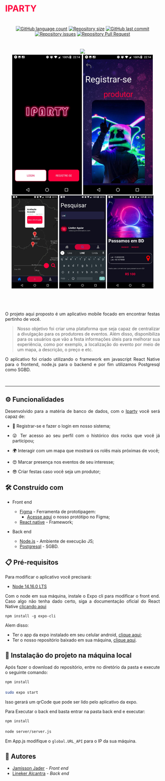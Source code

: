 # <font color=#FF003E> IPARTY </font>

<div align="center" style="margin-top:40px;margin-bottom:40px">
  
  [![GitHub language count](https://img.shields.io/github/languages/count/Lineker98/Iparty)](https://github.com/Lineker98/Iparty/) [![Repository size](https://img.shields.io/github/repo-size/Lineker98/Iparty)](https://github.com/Lineker98/Iparty/) [![GitHub last commit](https://img.shields.io/github/last-commit/Lineker98/Iparty)](https://github.com/Lineker98/Iparty/) [![Repository issues](https://img.shields.io/github/issues/Lineker98/Iparty)](https://github.com/Lineker98/Iparty/issues) [![Repository Pull Request](https://img.shields.io/github/issues-pr/Lineker98/Iparty)](https://github.com/Lineker98/Iparty/pulls)

</div>

<div style="display:flex;flex:1;flex-direction:column;justify-content=center">
<div align="center" style="width:100%" href="https://youtu.be/1V5hAf4x6zM">
    <img width="100%" src = "https://img.youtube.com/vi/1V5hAf4x6zM/hqdefault.jpg">
</div>
  
<div align="center" style="width:100%">
    <img width="45%" src = "./assets/App/0.jpeg">
    <img width="45%" src = "./assets/App/2.jpeg">
</div>

<div align="center" style="width:100%">
    <img width="30%" src = "./assets/App/3.jpeg">
    <img width="30%" src = "./assets/App/1.jpeg">
    <img width="30%" src = "./assets/App/4.jpeg">
</div>
</div>

<div align="left" style="text-align:justify; margin-top:40px" >

<br>

O projeto aqui proposto é um aplicativo mobile focado em encontrar festas pertinho de você.

> Nosso objetivo foi criar uma plataforma que seja capaz de centralizar a divulgação para os produtores de eventos. Além disso, disponibiliza para os usuários que vão a festa informações úteis para melhorar sua experiência, como por exemplo, a localização do evento por meio de um mapa, a descrição, o preço e etc. 

O aplicativo foi criado utilizando o framework em javascript React Native para o frontend, node.js para o backend e por fim utilizamos Postgresql como SGBD. 

<br>
<hr/>

## ⚙️ Funcionalidades

Desenvolvido para a matéria de banco de dados, com o [Iparty](https://expo.io/@jjader/projects/iparty) você será capaz de:

  - 💃 Registrar-se e fazer o login em nosso sistema;

  - 😜 Ter acesso ao seu perfil com o histórico dos rocks que você já participou;
  
  - 🌍 Interagir com um mapa que mostrará os rolês mais próximas de você;
  
  - 😍 Marcar presença nos eventos de seu interesse;

  - 😎 Criar festas caso você seja um produtor;
  

## 🛠️ Construído com

* Front end 
  * [Figma](https://www.figma.com/) - Ferramenta de prototipagem:
    * [Acesse aqui](https://www.figma.com/proto/5NWoqPKtgwMbaPqVgvXS27/Bd?node-id=27%3A234&scaling=scale-down) o nosso protótipo no Figma;
  * [React native](https://reactnative.dev/) - Framework;

* Back end
  * [Node.js](https://nodejs.org/en/) - Ambiente de execução JS;
  * [Postgresql](https://www.postgresql.org/) - SGBD.

## 📋 Pré-requisitos

Para modificar o aplicativo você precisará:

  - [Node 14.16.0 LTS](https://nodejs.org/en/download/)

Com o node em sua máquina, instale o Expo cli para modificar o front end. Caso algo não tenha dado certo, siga a documentação oficial do React Native [clicando aqui](https://reactnative.dev/docs/environment-setup)

```
npm install -g expo-cli
```

Alem disso:
  - Ter o app da expo instalado em seu celular android, [clique aqui](https://play.google.com/store/apps/details?id=host.exp.exponent&hl=pt_BR);
  - Ter o nosso repositório baixado em sua máquina, [clique aqui](https://github.com/Lineker98/Iparty/archive/refs/heads/main.zip).

## 🔧 Instalação do projeto na máquina local

Após fazer o download do repositório, entre no diretório da pasta e execute o seguinte comando: 

```bash
npm install 

sudo expo start
```

Isso gerará um qrCode que pode ser lido pelo aplicativo da expo.

Para Executar o back end basta entrar na pasta back end e executar: 

```bash
npm install

node server/server.js
```

Em App.js modifique o `global.URL_API` para o IP da sua máquina.

## 🧡 Autores

* [Jamisson Jader](https://github.com/jjader) - *Front end*
* [Lineker Alcantra](https://github.com/Lineker98) - *Back end* 

</div>
